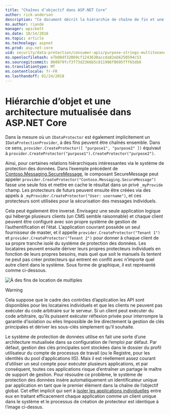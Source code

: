 ```yaml
---
title: "Chaînes d’objectif dans ASP.NET Core"
author: rick-anderson
description: "Ce document décrit la hiérarchie de chaîne de fin et une architecture mutualisée par rapport à l’API de protection des données ASP.NET Core."
ms.author: riande
manager: wpickett
ms.date: 10/14/2016
ms.topic: article
ms.technology: aspnet
ms.prod: asp.net-core
uid: security/data-protection/consumer-apis/purpose-strings-multitenancy
ms.openlocfilehash: e7b08df32069cf1243630accda82eb6250594c53
ms.sourcegitcommit: 060879fcf3f73d2366b5c811986f8695fff65db8
ms.translationtype: MT
ms.contentlocale: fr-FR
ms.lasthandoff: 01/24/2018
---
```

# <a name="purpose-hierarchy-and-multi-tenancy-in-aspnet-core"></a>Hiérarchie d’objet et une architecture mutualisée dans ASP.NET Core

Dans la mesure où un `IDataProtector` est également implicitement un `IDataProtectionProvider`, à des fins peuvent être chaînés ensemble. Dans ce sens, `provider.CreateProtector([ "purpose1", "purpose2" ])` équivaut à `provider.CreateProtector("purpose1").CreateProtector("purpose2")`.

Ainsi, pour certaines relations hiérarchiques intéressantes via le système de protection des données. Dans l’exemple précédent de [Contoso.Messaging.SecureMessage](purpose-strings.md#data-protection-contoso-purpose), le composant SecureMessage peut appeler `provider.CreateProtector("Contoso.Messaging.SecureMessage")` fasse une seule fois et mettre en cache le résultat dans un privé `_myProvide` champ. Les protecteurs de futurs peuvent ensuite être créées via des appels à `_myProvider.CreateProtector("User: username")`, et ces protecteurs sont utilisées pour la sécurisation des messages individuels.

Cela peut également être inversé. Envisagez une seule application logique qui héberge plusieurs clients (un CMS semble raisonnable) et chaque client peuvent être configuré avec son propre système de gestion de l’authentification et l’état. L’application couvrant possède un seul fournisseur de master, et il appelle `provider.CreateProtector("Tenant 1")` et `provider.CreateProtector("Tenant 2")` pour donner à chaque client de sa propre tranche isolé du système de protection des données. Les locataires peuvent ensuite dériver leurs propres protecteurs individuels en fonction de leurs propres besoins, mais quel que soit le manuels ils tentent ne peut pas créer protecteurs qui entrent en conflit avec n’importe quel autre client dans le système. Sous forme de graphique, il est représenté comme ci-dessous.

![À des fins de location de multiples](purpose-strings-multitenancy/_static/purposes-multi-tenancy.png)

>[!WARNING]
> Cela suppose que le cadre des contrôles d’application les API sont disponibles pour les locataires individuels et que les clients ne peuvent pas exécuter du code arbitraire sur le serveur. Si un client peut exécuter du code arbitraire, qu’ils puissent exécuter réflexion privée pour interrompre la garantie d’isolation ou elles Impossible de lire directement la gestion de clés principales et dériver les sous-clés simplement qu’il souhaite.

Le système de protection de données utilise en fait une sorte d’une architecture mutualisée dans sa configuration de l’emploi par défaut. Par défaut, gestion des clés principales sont stockées dans le dossier du profil utilisateur du compte de processus de travail (ou le Registre, pour les identités du pool d’applications IIS). Mais il est réellement assez courant d’utiliser un seul compte pour exécuter plusieurs applications, et par conséquent, toutes ces applications risque d’entraîner un partage le maître de support de gestion. Pour résoudre ce problème, le système de protection des données insère automatiquement un identificateur unique par application en tant que le premier élément dans la chaîne de l’objectif global. Cet effet implicit qui sert à [isoler les applications individuelles](xref:security/data-protection/configuration/overview#per-application-isolation) entre eux en traitant efficacement chaque application comme un client unique dans le système et le processus de création de protecteur est identique à l’image ci-dessus.
